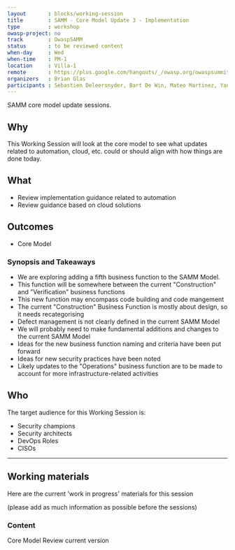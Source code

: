 ```yaml
---
layout       : blocks/working-session
title        : SAMM - Core Model Update 3 - Implementation
type         : workshop
owasp-project: no
track        : OwaspSAMM
status       : to be reviewed content
when-day     : Wed
when-time    : PM-1
location     : Villa-1
remote       : https://plus.google.com/hangouts/_/owasp.org/owaspsummit-sam
organizers   : Brian Glas
participants : Sebastien Deleersnyder, Bart De Win, Mateo Martinez, Yan Kravchenko, Timo Pagel, Viktor Lindstrom, Nessim Kisserli
---
```


SAMM core model update sessions.

## Why

This Working Session will look at the core model to see what updates related to automation, cloud, etc. could or should align with how things are done today.

## What

- Review implementation guidance related to automation
- Review guidance based on cloud solutions

## Outcomes

- Core Model

### Synopsis and Takeaways

- We are exploring adding a fifth business function to the SAMM Model.
- This function will be somewhere between the current "Construction" and "Verification" business functions
- This new function may encompass code building and code mangement
- The current "Construction" Business Function is mostly about design, so it needs recategorising
- Defect management is not clearly defined in the current SAMM Model
- We will probably need to make fundamental additions and changes to the current SAMM Model 
- Ideas for the new business function naming and criteria have been put forward
- Ideas for new security practices have been noted
- Likely updates to the "Operations" business function are to be made to account for more infrastructure-related activities

## Who

The target audience for this Working Session is:

- Security champions
- Security architects
- DevOps Roles
- CISOs

--- 

## Working materials

Here are the current 'work in progress' materials for this session 

(please add as much information as possible before the sessions)

### Content

Core Model
Review current version
